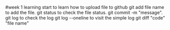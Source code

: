 #week 1 learning
start to learn how to upload file to github
git add file name to add the file.
git status to check the file status.
git commit -m "message".
git log to check the log
git log --oneline to visit the simple log
git diff "code" "file name"